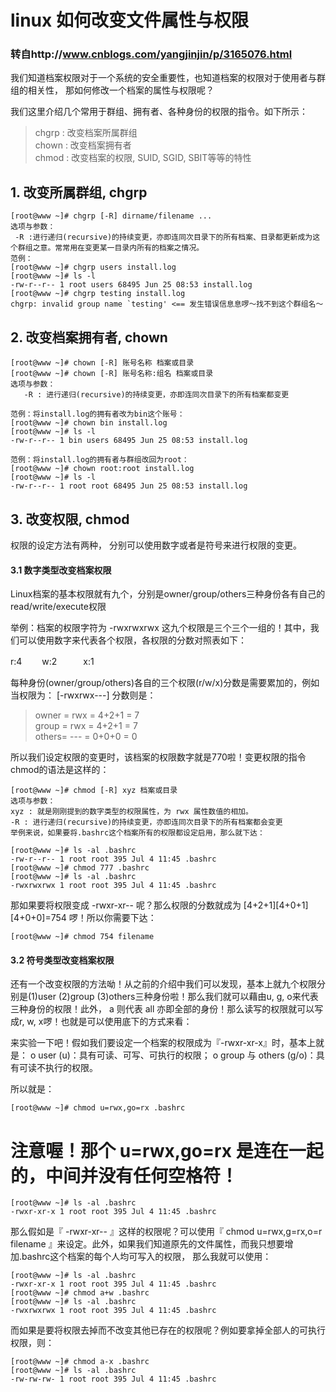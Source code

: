 # linux 如何改变文件属性与权限
### 转自http://www.cnblogs.com/yangjinjin/p/3165076.html

我们知道档案权限对于一个系统的安全重要性，也知道档案的权限对于使用者与群组的相关性， 那如何修改一个档案的属性与权限呢？

我们这里介绍几个常用于群组、拥有者、各种身份的权限的指令。如下所示：

> chgrp  :  改变档案所属群组  
> chown :  改变档案拥有者  
> chmod :  改变档案的权限, SUID, SGID, SBIT等等的特性  

## 1. 改变所属群组, chgrp

```
[root@www ~]# chgrp [-R] dirname/filename ... 
选项与参数：
 -R :进行递归(recursive)的持续变更，亦即连同次目录下的所有档案、目录都更新成为这个群组之意。常常用在变更某一目录内所有的档案之情况。
范例：
[root@www ~]# chgrp users install.log 
[root@www ~]# ls -l 
-rw-r--r-- 1 root users 68495 Jun 25 08:53 install.log 
[root@www ~]# chgrp testing install.log 
chgrp: invalid group name `testing' <== 发生错误信息息啰～找不到这个群组名～
```
## 2. 改变档案拥有者, chown

```
[root@www ~]# chown [-R] 账号名称 档案或目录 
[root@www ~]# chown [-R] 账号名称:组名 档案或目录
选项与参数： 
   -R : 进行递归(recursive)的持续变更，亦即连同次目录下的所有档案都变更

范例：将install.log的拥有者改为bin这个账号：
[root@www ~]# chown bin install.log 
[root@www ~]# ls -l 
-rw-r--r-- 1 bin users 68495 Jun 25 08:53 install.log 

范例：将install.log的拥有者与群组改回为root： 
[root@www ~]# chown root:root install.log 
[root@www ~]# ls -l 
-rw-r--r-- 1 root root 68495 Jun 25 08:53 install.log
```
## 3. 改变权限, chmod

权限的设定方法有两种， 分别可以使用数字或者是符号来进行权限的变更。

#### 3.1 数字类型改变档案权限

Linux档案的基本权限就有九个，分别是owner/group/others三种身份各有自己的read/write/execute权限

举例：档案的权限字符为 -rwxrwxrwx  这九个权限是三个三个一组的！其中，我们可以使用数字来代表各个权限，各权限的分数对照表如下：

r:4 　　w:2　　　x:1

每种身份(owner/group/others)各自的三个权限(r/w/x)分数是需要累加的，例如当权限为： [-rwxrwx---] 分数则是：

> owner = rwx = 4+2+1 = 7  
> group = rwx = 4+2+1 = 7  
> others= --- = 0+0+0 = 0  

所以我们设定权限的变更时，该档案的权限数字就是770啦！变更权限的指令chmod的语法是这样的：
```
[root@www ~]# chmod [-R] xyz 档案或目录 
选项与参数： 
xyz : 就是刚刚提到的数字类型的权限属性，为 rwx 属性数值的相加。 
-R : 进行递归(recursive)的持续变更，亦即连同次目录下的所有档案都会变更
举例来说，如果要将.bashrc这个档案所有的权限都设定启用，那么就下达：

[root@www ~]# ls -al .bashrc 
-rw-r--r-- 1 root root 395 Jul 4 11:45 .bashrc 
[root@www ~]# chmod 777 .bashrc 
[root@www ~]# ls -al .bashrc 
-rwxrwxrwx 1 root root 395 Jul 4 11:45 .bashrc
```
那如果要将权限变成 -rwxr-xr-- 呢？那么权限的分数就成为 [4+2+1][4+0+1][4+0+0]=754 啰！所以你需要下达：

``[root@www ~]# chmod 754 filename``

#### 3.2 符号类型改变档案权限

还有一个改变权限的方法呦！从之前的介绍中我们可以发现，基本上就九个权限分别是(1)user (2)group (3)others三种身份啦！那么我们就可以藉由u, g, o来代表三种身份的权限！此外， a 则代表 all 亦即全部的身份！那么读写的权限就可以写成r, w, x啰！也就是可以使用底下的方式来看：



来实验一下吧！假如我们要设定一个档案的权限成为『-rwxr-xr-x』时，基本上就是：
o user (u)：具有可读、可写、可执行的权限；
o group 与 others (g/o)：具有可读不执行的权限。

所以就是：

``[root@www ~]# chmod u=rwx,go=rx .bashrc ``
# 注意喔！那个 u=rwx,go=rx 是连在一起的，中间并没有任何空格符！ 
```
[root@www ~]# ls -al .bashrc 
-rwxr-xr-x 1 root root 395 Jul 4 11:45 .bashrc
```
那么假如是『 -rwxr-xr-- 』这样的权限呢？可以使用『 chmod u=rwx,g=rx,o=r filename 』来设定。此外，如果我们知道原先的文件属性，而我只想要增加.bashrc这个档案的每个人均可写入的权限， 那么我就可以使用：
```
[root@www ~]# ls -al .bashrc 
-rwxr-xr-x 1 root root 395 Jul 4 11:45 .bashrc 
[root@www ~]# chmod a+w .bashrc 
[root@www ~]# ls -al .bashrc 
-rwxrwxrwx 1 root root 395 Jul 4 11:45 .bashrc
```
而如果是要将权限去掉而不改变其他已存在的权限呢？例如要拿掉全部人的可执行权限，则：
```
[root@www ~]# chmod a-x .bashrc 
[root@www ~]# ls -al .bashrc 
-rw-rw-rw- 1 root root 395 Jul 4 11:45 .bashrc
```
